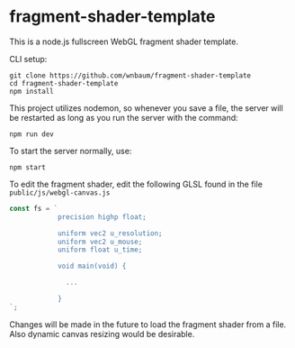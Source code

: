 # fragment-shader-template
This is a node.js fullscreen WebGL fragment shader template.

CLI setup:
```
git clone https://github.com/wnbaum/fragment-shader-template
cd fragment-shader-template
npm install
```

This project utilizes nodemon, so whenever you save a file, the server will be restarted as long as you run the server with the command:
```
npm run dev
```

To start the server normally, use:
```
npm start
```

To edit the fragment shader, edit the following GLSL found in the file `public/js/webgl-canvas.js`
```javascript
const fs = `
            precision highp float;

            uniform vec2 u_resolution;
            uniform vec2 u_mouse;
            uniform float u_time;

            void main(void) {

              ...

            }
`;
```

Changes will be made in the future to load the fragment shader from a file. Also dynamic canvas resizing would be desirable.
